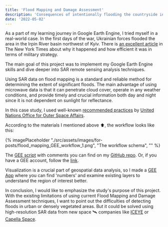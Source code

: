 ```yaml
---
title: 'Flood Mapping and Damage Assessment'
description: 'Consequences of intentionally flooding the countryside in the Irpin River basin northwest of Kyiv.'
date: '2022-05-02'
---
```


As a part of my learning journey in Google Earth Engine, I tried myself in a real-world case. In the first days of the war, Ukrainian forces flooded the area in the Irpin River basin northwest of Kyiv. There is <a href="https://www.nytimes.com/2022/04/27/world/europe/ukraine-russia-war-flood-infrastructure.html" target="_blank">an excellent article</a> in The New York Times about why it happened and how efficient it was in terms of military strategy.

The main goal of this project was to implement my Google Earth Engine skills and dive deeper into SAR remote sensing analysis techniques.

Using SAR data on flood mapping is a standard and reliable method for determining the extent of significant floods. The main advantage of using microwave data is that it can penetrate cloud cover, operate in any weather conditions, and provide timely and crucial information both day and night since it is not dependent on sunlight for reflectance.

In this case study, I used well-known <a href='https://www.space4water.org/capacity-building-and-training-material/recommended-practice-flood-mapping-and-damage-assessment' target="_blank">recommended practices</a> by [United Nations Office for Outer Space Affairs](https://www.space4water.org/stakeholder/united-nations-office-outer-space-affairs).

According to the materials I mentioned above ⬆️, the workflow looks like this:

{% imagePlaceholder "./src/assets/images/for-posts/flood_mapping_GEE_workflow_1.png", "The workflow schema", "" %}

The [GEE script](https://github.com/Pancheliuga/flood-mapping-damage-assessment/blob/main/gee-script) with comments you can find on my [GitHub repo](https://github.com/Pancheliuga/flood-mapping-damage-assessment). Or, if you have a GEE account, follow the [link](https://code.earthengine.google.com/82d3678ce0faec31838fb80130d04b3d).

Visualization is a crucial part of geospatial data analysis, so I made a [GEE App](https://pancheliuga.users.earthengine.app/view/flood-mapping) where you can find 'numbers' and examine existing layers to understand the region of interest better.

In conclusion, I would like to emphasize the study's purpose of this project. With the existing limitations of using current Flood Mapping and Damage Assessment techniques, I want to point out the difficulties of detecting floods in urban or densely vegetated areas. But it could be solved using high-resolution SAR data from new space 🛰️ companies like [ICEYE](https://www.iceye.com/) or [Capella Space](https://www.capellaspace.com/).
